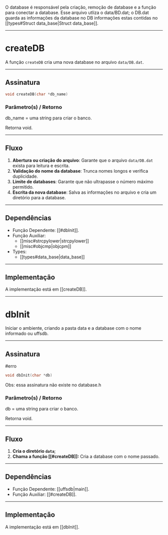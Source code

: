 O database é responsável pela criação, remoção de database e a função para conectar a database. Esse arquivo utliza o data/BD.dat; o DB.dat guarda as informações da database no DB informações estas contidas no [[types#Struct data_base|Struct data_base]].

---
# createDB

A função `createDB` cria uma nova database no arquivo `data/DB.dat`. 

---
## Assinatura

```C
void createDB(char *db_name)
```
### Parâmetro(s) / Retorno

db_name = uma string para criar o banco.

Retorna void.

----
## Fluxo

1. **Abertura ou criação do arquivo**: Garante que o arquivo `data/DB.dat` exista para leitura e escrita.
2. **Validação do nome da database**: Trunca nomes longos e verifica duplicidade.
3. **Limite de databases**: Garante que não ultrapasse o número máximo permitido.
4. **Escrita da nova database**: Salva as informações no arquivo e cria um diretório para a database.


---
## Dependências

- Função Dependente: [[#dbInit]].
- Função Auxiliar:
	- [[misc#strcpylower|strcpylower]]
	- [[misc#objcmp|objcpm]]
- Types:
	 - [[types#data_base|data_base]]
---
## Implementação

A implementação está em [[createDB]].
 

---
# dbInit

Iniciar o ambiente, criando a pasta data e a database com o nome informado ou uffsdb.

---
## Assinatura
#erro
```C
void dbInit(char *db)
```

Obs: essa assinatura não existe no database.h
### Parâmetro(s) / Retorno

db = uma string para criar o banco.

Retorna void.

----
## Fluxo

1. **Cria o diretório `data`**;
2. **Chama a função [[#createDB]]:** Cria a database com o nome passado.

---
## Dependências

- Função Dependente: [[uffsdb|main]].
- Função Auxiliar:  [[#createDB]].

---
## Implementação

A implementação está em [[dbInit]].
 